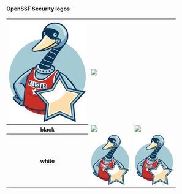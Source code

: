 

#### OpenSSF Security logos

<table>
    <tr>
        <th colspan="2"></th>
    </tr>
    <tr>
        <td><img src="openssf_allstar_alt.png" width="200"></td>
        <td><img src="/projects/vineyard/icon/color/vineyard-icon-color.png" width="75"></td>
    </tr>
    <tr>
        <th>black</th>
        <td><img src="/projects/vineyard/stacked/black/vineyard-stacked-black.png" width="200"></td>
        <td><img src="/projects/vineyard/icon/black/vineyard-icon-black.png" width="75"></td>
    </tr>
    <tr>
        <th>white</th>
        <td><img src="openssf_allstar_alt.svg" width="100"></td>
        <td><img src="openssf_allstar_alt.png" width="100"></td>
    </tr>
</table>
